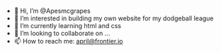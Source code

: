 - 👋 Hi, I’m @Apesmcgrapes
- 👀 I’m interested in building my own website for my dodgeball league
- 🌱 I’m currently learning html and css
- 💞️ I’m looking to collaborate on ...
- 📫 How to reach me: april@frontier.io

<!---
Apesmcgrapes/Apesmcgrapes is a ✨ special ✨ repository because its `README.md` (this file) appears on your GitHub profile.
You can click the Preview link to take a look at your changes.
--->
